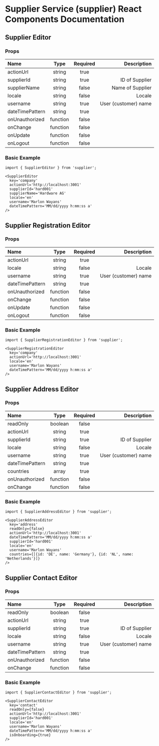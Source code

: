 # Supplier Service (supplier) React Components Documentation

## Supplier Editor

### Props

| Name | Type | Required | Description |
|:-----|:----:|:--------:|------------:|
| actionUrl | string | true |  |
| supplierId | string | true | ID of Supplier |
| supplierName | string | false | Name of Supplier |
| locale | string | false | Locale |
| username | string | true | User (customer) name |
| dateTimePattern | string | true |  |
| onUnauthorized | function | false |  |
| onChange | function | false |  |
| onUpdate | function | false |  |
| onLogout | function | false |  |

### Basic Example

```
import { SupplierEditor } from 'supplier';

<SupplierEditor
  key='company'
  actionUrl='http://localhost:3001'
  supplierId='hard001'
  supplierName='Hardware AG'
  locale='en'
  username='Marlon Wayans'
  dateTimePattern='MM/dd/yyyy h:mm:ss a'
/>
```

## Supplier Registration Editor

### Props

| Name | Type | Required | Description |
|:-----|:----:|:--------:|------------:|
| actionUrl | string | true |  |
| locale | string | false | Locale |
| username | string | true | User (customer) name |
| dateTimePattern | string | true |  |
| onUnauthorized | function | false |  |
| onChange | function | false |  |
| onUpdate | function | false |  |
| onLogout | function | false |  |

### Basic Example

```
import { SupplierRegistrationEditor } from 'supplier';

<SupplierRegistrationEditor
  key='company'
  actionUrl='http://localhost:3001'
  locale='en'
  username='Marlon Wayans'
  dateTimePattern='MM/dd/yyyy h:mm:ss a'
/>
```

## Supplier Address Editor

### Props

| Name | Type | Required | Description |
|:-----|:----:|:--------:|------------:|
| readOnly | boolean | false |  |
| actionUrl | string | true |  |
| supplierId | string | true | ID of Supplier |
| locale | string | false | Locale |
| username | string | true | User (customer) name |
| dateTimePattern | string | true |  |
| countries | array | true |  |
| onUnauthorized | function | false |  |
| onChange | function | false |  |

### Basic Example

```
import { SupplierAddressEditor } from 'supplier';

<SupplierAddressEditor
  key='address'
  readOnly={false}
  actionUrl='http://localhost:3001'
  dateTimePattern='MM/dd/yyyy h:mm:ss a'
  supplierId='hard001'
  locale='en'
  username='Marlon Wayans'
  countries={[{id: 'DE', name: 'Germany'}, {id: 'NL', name: 'Netherlands'}]}
/>
```

## Supplier Contact Editor

### Props

| Name | Type | Required | Description |
|:-----|:----:|:--------:|------------:|
| readOnly | boolean | false |  |
| actionUrl | string | true |  |
| supplierId | string | true | ID of Supplier |
| locale | string | false | Locale |
| username | string | true | User (customer) name |
| dateTimePattern | string | true |  |
| onUnauthorized | function | false |  |
| onChange | function | false |  |

### Basic Example

```
import { SupplierContactEditor } from 'supplier';

<SupplierContactEditor
  key='contact'
  readOnly={false}
  actionUrl='http://localhost:3001'
  supplierId='hard001'
  locale='en'
  username='Marlon Wayans'
  dateTimePattern='MM/dd/yyyy h:mm:ss a'
  isOnboarding={true}
/>
```

